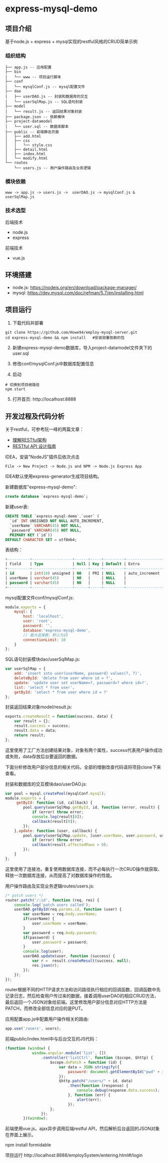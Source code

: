 # express-mysql-demo

## 项目介绍

基于node.js + express + mysql实现的restful风格的CRUD简单示例

### 组织结构

```
├── app.js -- 应用配置
├── bin
│   └── www -- 项目运行脚本
├── conf
│   └── mysqlConf.js -- mysql配置文件
├── dao
│   ├── userDAO.js -- 封装和数据库的交互
│   └── userSqlMap.js -- SQL语句封装
├── model
│   └── result.js -- 返回结果对象封装
├── package.json -- 依赖模块
├── project-datamodel
│   └── user.sql -- 数据库脚本
├── public -- 前端静态页面
│   ├── add.html
│   ├── css
│   │   └── style.css
│   ├── detail.html
│   ├── index.html
│   └── modify.html
└── routes
    └── users.js -- 用户操作路由及业务逻辑
```

### 模块依赖

```
www -> app.js -> users.js ->  userDAO.js -> mysqlConf.js & userSqlMap.js
```

### 技术选型

 后端技术
- node.js
- express

前端技术
- vue.js

## 环境搭建

- node.js: https://nodejs.org/en/download/package-manager/
- mysql: https://dev.mysql.com/doc/refman/5.7/en/installing.html

## 项目运行

1. 下载代码并部署

```
git clone https://github.com/Howe94/employ-mysql-server.git
cd express-mysql-demo && npm install   #安装部署依赖的包
```

2. 新建express-mysql-demo数据库，导入project-datamodel文件夹下的user.sql

3. 修改conf/mysqlConf.js中数据库配置信息

4. 启动

```
# 切换到项目根路径
npm start
```

5. 打开首页: http://localhost:8888

## 开发过程及代码分析

关于restful，可参考阮一峰的两篇文章：
- [理解RESTful架构](http://www.ruanyifeng.com/blog/2011/09/restful.html)
- [RESTful API 设计指南](http://www.ruanyifeng.com/blog/2014/05/restful_api.html)

IDEA，安装"NodeJS"插件后依次点击

```
File -> New Project -> Node.js and NPM -> Node.js Express App
```

IDEA默认使用express-generator生成项目结构。

新建数据库"express-mysql-demo":

```sql
create database `express-mysql-demo`;
```

新建user表:

```sql
CREATE TABLE `express-mysql-demo`.`user` (
  `id` INT UNSIGNED NOT NULL AUTO_INCREMENT,
  `userName` VARCHAR(45) NOT NULL,
  `password` VARCHAR(45) NOT NULL,
  PRIMARY KEY (`id`))
DEFAULT CHARACTER SET = utf8mb4;
```

表结构：

```sql
+----------+------------------+------+-----+---------+----------------+
| Field    | Type             | Null | Key | Default | Extra          |
+----------+------------------+------+-----+---------+----------------+
| id       | int(10) unsigned | NO   | PRI | NULL    | auto_increment |
| userName | varchar(45)      | NO   |     | NULL    |                |
| password | varchar(45)      | NO   |     | NULL    |                |
+----------+------------------+------+-----+---------+----------------+
```

mysql配置文件conf/mysqlConf.js:

```js
module.exports = {
    mysql: {
        host: 'localhost',
        user: 'root',
        password: '',
        database:'express-mysql-demo',
        // 最大连接数，默认为10
        connectionLimit: 10
    }
};
```

SQL语句封装模块dao/userSqlMap.js:

```js
var userSqlMap = {
    add: 'insert into user(userName, password) values(?, ?)',
    deleteById: 'delete from user where id = ?',
    update: 'update user set userName=?, password=? where id=?',
    list: 'select * from user',
    getById: 'select * from user where id = ?'
};
```

封装返回结果对象model/result.js:

```js
exports.createResult = function(success, data) {
    var result = {};
    result.success = success;
    result.data = data;
    return result;
};
```

这里使用了工厂方法创建结果对象，对象有两个属性，success代表用户操作成功或失败，data存放后台要返回的数据。

下面分析修改用户部分信息的相关代码，全部的增删改查代码请将项目clone下来查看。

封装和数据库的交互模块dao/userDAO.js:

```js
var pool = mysql.createPool(mysqlConf.mysql);
module.exports = {
     getById: function (id, callback) {
        pool.query(userSqlMap.getById, id, function (error, result) {
            if (error) throw error;
            console.log(result[0]);
            callback(result[0]);
        });
    },update: function (user, callback) {
        pool.query(userSqlMap.update, [user.userName, user.password, user.id], function (error, result) {
            if (error) throw error;
            callback(result.affectedRows > 0);
        });
    }
};
```

这里使用了连接池，重复使用数据库连接，而不必每执行一次CRUD操作就获取、释放一次数据库连接，从而提高了对数据库操作的性能。

用户操作路由及实现业务逻辑routes/users.js:

```js
/* patch users */
router.patch('/:id', function (req, res) {
    console.log('patch users called');
    userDAO.getById(req.params.id, function (user) {
        var userName = req.body.userName;
        if(userName) {
            user.userName = userName;
        }
        var password = req.body.password;
        if(password) {
            user.password = password;
        }
        console.log(user);
        userDAO.update(user, function (success) {
            var r =  result.createResult(success, null);
            res.json(r);
        });
    });
});
```

router根据不同的HTTP请求方法和访问路径执行相应的回调函数，回调函数中先记录日志，然后检查用户传过来的数据，接着调用userDAO的相应CRUD方法，最后返回一个JSON对象给前端。这里修改用户部分信息对应HTTP方法是PATCH，而修改全部信息对应的是PUT。

应用配置app.js中配置用户操作相关的路由:

```js
app.use('/users', users);
```

前端public/index.html中与后台交互的JS代码：

```js
(function (window) {
            window.angular.module('list', [])
                .controller('listCtrl', function ($scope, $http) {
                    $scope.doPatch = function (id) {
                        var data = JSON.stringify({
                            password: document.getElementById("pwd" + id).value
                        });
                        $http.patch("/users/" + id, data)
                            .then(function (response) {
	                            console.debug(response.data.success);
                            }, function (err) {
                                alert(err);
                            });
                    };
                });
        })(window);
```

前端使用vue.js，ajax异步调用后端restful API，然后解析后台返回的JSON对象在界面上展示。

npm install formidable


项目运行
http://localhost:8888/employSystem/entering.html#/login